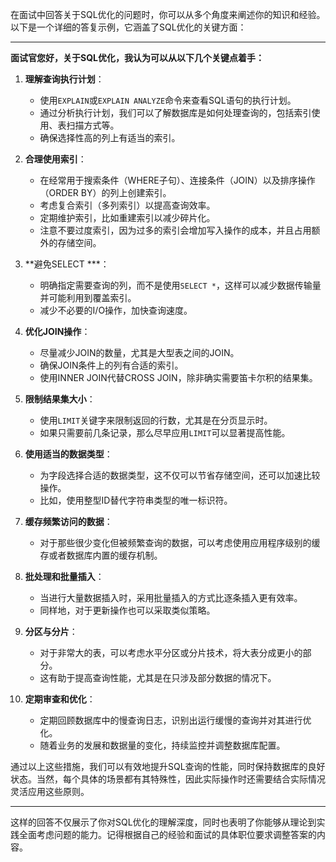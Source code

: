 在面试中回答关于SQL优化的问题时，你可以从多个角度来阐述你的知识和经验。以下是一个详细的答复示例，它涵盖了SQL优化的关键方面：

---

**面试官您好，关于SQL优化，我认为可以从以下几个关键点着手：**

1. **理解查询执行计划**：
   - 使用`EXPLAIN`或`EXPLAIN ANALYZE`命令来查看SQL语句的执行计划。
   - 通过分析执行计划，我们可以了解数据库是如何处理查询的，包括索引使用、表扫描方式等。
   - 确保选择性高的列上有适当的索引。

2. **合理使用索引**：
   - 在经常用于搜索条件（WHERE子句）、连接条件（JOIN）以及排序操作（ORDER BY）的列上创建索引。
   - 考虑复合索引（多列索引）以提高查询效率。
   - 定期维护索引，比如重建索引以减少碎片化。
   - 注意不要过度索引，因为过多的索引会增加写入操作的成本，并且占用额外的存储空间。

3. **避免SELECT ***：
   - 明确指定需要查询的列，而不是使用`SELECT *`，这样可以减少数据传输量并可能利用到覆盖索引。
   - 减少不必要的I/O操作，加快查询速度。

4. **优化JOIN操作**：
   - 尽量减少JOIN的数量，尤其是大型表之间的JOIN。
   - 确保JOIN条件上的列有合适的索引。
   - 使用INNER JOIN代替CROSS JOIN，除非确实需要笛卡尔积的结果集。

5. **限制结果集大小**：
   - 使用`LIMIT`关键字来限制返回的行数，尤其是在分页显示时。
   - 如果只需要前几条记录，那么尽早应用`LIMIT`可以显著提高性能。

6. **使用适当的数据类型**：
   - 为字段选择合适的数据类型，这不仅可以节省存储空间，还可以加速比较操作。
   - 比如，使用整型ID替代字符串类型的唯一标识符。

7. **缓存频繁访问的数据**：
   - 对于那些很少变化但被频繁查询的数据，可以考虑使用应用程序级别的缓存或者数据库内置的缓存机制。

8. **批处理和批量插入**：
   - 当进行大量数据插入时，采用批量插入的方式比逐条插入更有效率。
   - 同样地，对于更新操作也可以采取类似策略。

9. **分区与分片**：
   - 对于非常大的表，可以考虑水平分区或分片技术，将大表分成更小的部分。
   - 这有助于提高查询性能，尤其是在只涉及部分数据的情况下。

10. **定期审查和优化**：
    - 定期回顾数据库中的慢查询日志，识别出运行缓慢的查询并对其进行优化。
    - 随着业务的发展和数据量的变化，持续监控并调整数据库配置。

通过以上这些措施，我们可以有效地提升SQL查询的性能，同时保持数据库的良好状态。当然，每个具体的场景都有其特殊性，因此实际操作时还需要结合实际情况灵活应用这些原则。

---

这样的回答不仅展示了你对SQL优化的理解深度，同时也表明了你能够从理论到实践全面考虑问题的能力。记得根据自己的经验和面试的具体职位要求调整答案的内容。